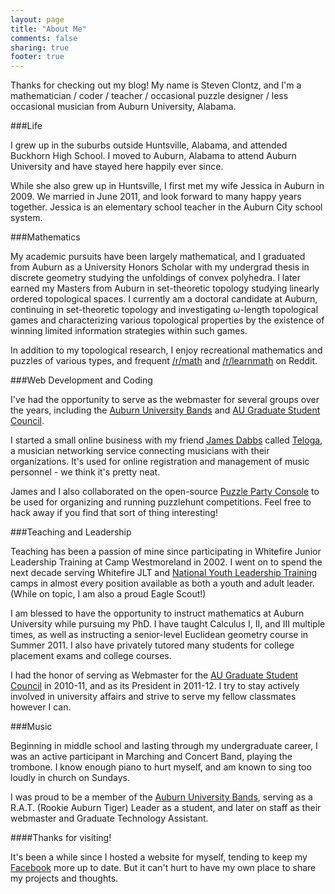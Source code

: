```yaml
---
layout: page
title: "About Me"
comments: false
sharing: true
footer: true
---
```


Thanks for checking out my blog! My name is Steven Clontz, and I'm a mathematician / coder / teacher / occasional puzzle designer / less occasional musician from Auburn University, Alabama.

###Life

I grew up in the suburbs outside Huntsville, Alabama, and attended Buckhorn High School. I moved to Auburn, Alabama to attend Auburn University and have stayed here happily ever since.

While she also grew up in Huntsville, I first met my wife Jessica in Auburn in 2009. We married in June 2011, and look forward to many happy years together. Jessica is an elementary school teacher in the Auburn City school system.

###Mathematics

My academic pursuits have been largely mathematical, and I graduated from Auburn as a University Honors Scholar with my undergrad thesis in discrete geometry studying the unfoldings of convex polyhedra. I later earned my Masters from Auburn in set-theoretic topology studying linearly ordered topological spaces. I currently am a doctoral candidate at Auburn, continuing in set-theoretic topology and investigating ω-length topological games and characterizing various topological properties by the existence of winning limited information strategies within such games.

In addition to my topological research, I enjoy recreational mathematics and puzzles of various types, and frequent [/r/math](http://reddit.com/r/math/) and [/r/learnmath](http://reddit.com/r/learnmath/) on Reddit.

###Web Development and Coding

I've had the opportunity to serve as the webmaster for several groups over the years, including the [Auburn University Bands](http://band.auburn.edu) and [AU Graduate Student Council](http://auburn.edu/gsc/).

I started a small online business with my friend [James Dabbs](http://jdabbs.com) called [Teloga](http://teloga.com), a musician networking service connecting musicians with their organizations. It's used for online registration and management of music personnel - we think it's pretty neat.

James and I also collaborated on the open-source [Puzzle Party Console](https://github.com/jamesdabbs/puzzle-console) to be used for organizing and running puzzlehunt competitions. Feel free to hack away if you find that sort of thing interesting!

###Teaching and Leadership

Teaching has been a passion of mine since participating in Whitefire Junior Leadership Training at Camp Westmoreland in 2002. I went on to spend the next decade serving Whitefire JLT and [National Youth Leadership Training](http://en.wikipedia.org/wiki/National_Youth_Leadership_Training) camps in almost every position available as both a youth and adult leader. (While on topic, I am also a proud Eagle Scout!)

I am blessed to have the opportunity to instruct mathematics at Auburn University while pursuing my PhD. I have taught Calculus I, II, and III multiple times, as well as instructing a senior-level Euclidean geometry course in Summer 2011. I also have privately tutored many students for college placement exams and college courses.

I had the honor of serving as Webmaster for the [AU Graduate Student Council](http://auburn.edu/gsc/) in 2010-11, and as its President in 2011-12. I try to stay actively involved in university affairs and strive to serve my fellow classmates however I can.

###Music

Beginning in middle school and lasting through my undergraduate career, I was an active participant in Marching and Concert Band, playing the trombone. I know enough piano to hurt myself, and am known to sing too loudly in church on Sundays.

I was proud to be a member of the [Auburn University Bands](http://band.auburn.edu), serving as a R.A.T. (Rookie Auburn Tiger) Leader as a student, and later on staff as their webmaster and Graduate Technology Assistant.

####Thanks for visiting!

It's been a while since I hosted a website for myself, tending to keep my [Facebook](http://facebook.com/stevenclontz) more up to date. But it can't hurt to have my own place to share my projects and thoughts.